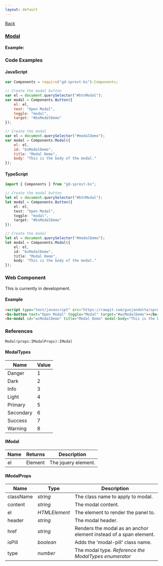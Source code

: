 ```yaml
---
layout: default
---
```

<div class="page-info" markdown="1">

[Back](/bs)

</div>

### [Modal](https://getbootstrap.com/docs/4.1/components/modal)

#### Example:

<div id="btnModal"></div>
<div id="modalDemo"></div>

### Code Examples

#### JavaScript
```js
var Components = require("gd-sprest-bs").Components;

// Create the modal button
var el = document.querySelector("#btnModal");
var modal = Components.Button({
    el: el,
    text: "Open Modal",
    toggle: "modal",
    target: "#bsModalDemo"
});

// Create the modal
var el = document.querySelector("#modalDemo");
var modal = Components.Modal({
    el: el,
    id: "bsModalDemo",
    title: "Modal Demo",
    body: "This is the body of the modal."
});
```
#### TypeScript
```ts
import { Components } from "gd-sprest-bs";

// Create the modal button
let el = document.querySelector("#btnModal");
let modal = Components.Button({
    el: el,
    text: "Open Modal",
    toggle: "modal",
    target: "#bsModalDemo"
});

// Create the modal
let el = document.querySelector("#modalDemo");
let modal = Components.Modal({
    el: el,
    id: "bsModalDemo",
    title: "Modal Demo",
    body: "This is the body of the modal."
});
```

### Web Component
This is currently in development.

#### Example

```html
<script type="text/javascript" src="https://rawgit.com/gunjandatta/sprest-bs/master/wc/dist/gd-sprest-bs.js"></script>
<bs-button text="Open Modal" toggle="Modal" target="#wcModalDemo"></bs-button>
<bs-modal id="wcModalDemo" title="Modal Demo" modal-body="This is the body of the modal."></bs-modal>
```

<bs-button text="Open Modal" toggle="modal" target="#wcModalDemo"></bs-button>
<bs-modal id="wcModalDemo" title="Modal Demo" modal-body="This is the body of the modal."></bs-modal>

### References

```
Modal(props:IModalProps):IModal
```

#### ModalTypes

| Name | Value |
| --- | --- |
| Danger | 1 |
| Dark | 2 |
| Info | 3 |
| Light | 4 |
| Primary | 5 |
| Secondary | 6 |
| Success | 7 |
| Warning | 8 |

#### IModal

| Name | Returns | Description |
| --- | --- | --- |
| el | Element | The jquery element. |

#### IModalProps

| Name | Type | Description |
| --- | --- | --- |
| className | _string_ | The class name to apply to modal. |
| content | _string_ | The modal content. |
| el | _HTMLElement_ | The element to render the panel to. |
| header | _string_ | The modal header. |
| href | _string_ | Renders the modal as an anchor element instead of a span element. |
| isPill | _boolean_ | Adds the 'modal-pill' class name. |
| type | _number_ | The modal type. _Reference the ModalTypes enumerator_ |

<script src="https://rawgit.com/gunjandatta/sprest-bs/master/wc/dist/gd-sprest-bs.js"></script>
<script type="text/javascript">
    // Wait for the window to be loaded
    window.addEventListener("load", function() {
        // Create the modal button
        var el = document.querySelector("#btnModal");
        var modal = $REST.Components.Button({
            el: el,
            text: "Open Modal",
            toggle: "modal",
            target: "#bsModalDemo"
        });

        // Create the modal
        var el = document.querySelector("#modalDemo");
        var modal = $REST.Components.Modal({
            el: el,
            id: "bsModalDemo",
            title: "Modal Demo",
            body: "This is the body of the modal."
        });
    });
</script>